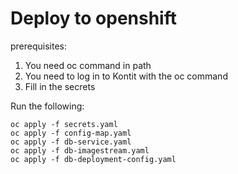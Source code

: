 # Deploy to openshift

prerequisites:
1. You need oc command in path
2. You need to log in to Kontit with the oc command
3. Fill in the secrets

Run the following:
```shell
oc apply -f secrets.yaml
oc apply -f config-map.yaml
oc apply -f db-service.yaml
oc apply -f db-imagestream.yaml
oc apply -f db-deployment-config.yaml
```